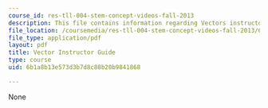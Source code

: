 ```yaml
---
course_id: res-tll-004-stem-concept-videos-fall-2013
description: This file contains information regarding Vectors instructor guide.
file_location: /coursemedia/res-tll-004-stem-concept-videos-fall-2013/6b1a8b13e573d3b7d8c88b20b9841868_MITRES_TLL-004F13_VecGuide.pdf
file_type: application/pdf
layout: pdf
title: Vector Instructor Guide
type: course
uid: 6b1a8b13e573d3b7d8c88b20b9841868

---
```

None